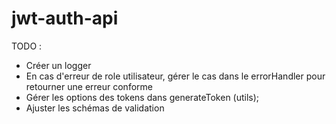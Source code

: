 # jwt-auth-api

TODO :

- Créer un logger
- En cas d'erreur de role utilisateur, gérer le cas dans le errorHandler pour retourner une erreur conforme
- Gérer les options des tokens dans generateToken (utils);
- Ajuster les schémas de validation